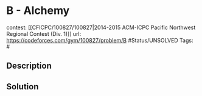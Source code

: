 # B - Alchemy

contest: [[CFICPC/100827/100827|2014-2015 ACM-ICPC Pacific Northwest Regional Contest (Div. 1)]]
url: https://codeforces.com/gym/100827/problem/B
#Status/UNSOLVED
Tags: #

## Description

## Solution

